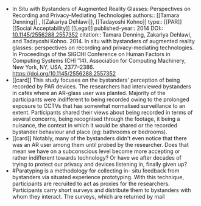 - In Situ with Bystanders of Augmented Reality Glasses: Perspectives on Recording and Privacy-Mediating Technologies
  authors:: [[Tamara Denning]] , [[Zakariya Dehlawi]], [[Tadayoshi Kohno]] 
  type:: [[PAR]] [[Social Acceptability]] [[Legal]] 
  published-year:: 2014
  DOI:: [10.1145/2556288.2557352](http://dx.doi.org/10.1145/2556288.2557352) 
  citation:: Tamara Denning, Zakariya Dehlawi, and Tadayoshi Kohno. 2014. In situ with bystanders of augmented reality glasses: perspectives on recording and privacy-mediating technologies. In Proceedings of the SIGCHI Conference on Human Factors in Computing Systems (CHI '14). Association for Computing Machinery, New York, NY, USA, 2377–2386. https://doi.org/10.1145/2556288.2557352
- [[card]] This study focuses on the bystanders' perception of being recorded by PAR devices. The researchers had interviewed bystanders in cafés where an AR-glass user was planted. Majority of the participants were indifferent to being recorded owing to the prolonged exposure to CCTVs that has somewhat normalised surveillance to an extent. Participants shared their views about being recorded in terms of several concerns, being recognised through the footage, it being a nuisance, the context in which it would be shared or the recorded bystander behaviour and place (eg: bathrooms or bedrooms).
- [[card]] Notably, many of the bystanders didn't even notice that there was an AR user among them until probed by the researcher. Does that mean we have on a subconscious level become more accepting or rather indifferent towards technology? Or have we after decades of trying to protect our privacy and devices listening in, finally given up?
- #Paratyping is a methodology for collecting in- situ feedback from bystanders via situated experience prototyping. With this technique, participants are recruited to act as proxies for the researchers. Participants carry short surveys and distribute them to bystanders with whom they interact. The surveys, which are returned by mail